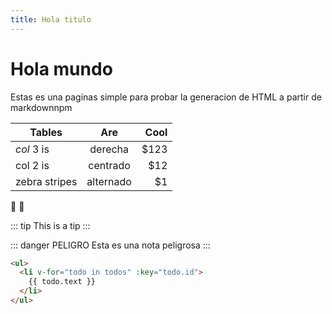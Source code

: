 ```yaml
--- 
title: Hola titulo
---
```


# Hola mundo

Estas es una paginas simple para probar la generacion de HTML a partir de markdownnpm

| Tables        | Are           | Cool  |
| ------------- |:-------------:| -----:|
| *col* 3 is    | derecha       |  $123 |
| col 2 is      | centrado      |   $12 |
| zebra stripes | alternado      |    $1 |

:tada: :100:

::: tip
This is a tip
:::

::: danger PELIGRO
Esta es una nota peligrosa
:::


```html
<ul>
  <li v-for="todo in todos" :key="todo.id">
    {{ todo.text }}
  </li>
</ul>
```